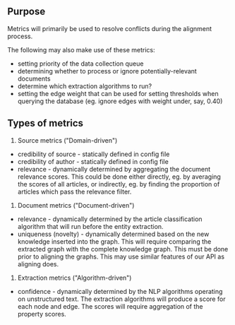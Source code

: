 ## Purpose

Metrics will primarily be used to resolve conflicts during the alignment process.

The following may also make use of these metrics: 

* setting priority of the data collection queue
* determining whether to process or ignore potentially-relevant documents
* determine which extraction algorithms to run?
* setting the edge weight that can be used for setting thresholds when querying the database (eg. ignore edges with weight under, say, 0.40)


## Types of metrics

1. Source metrics ("Domain-driven")
  * credibility of source - statically defined in config file
  * credibility of author - statically defined in config file
  * relevance - dynamically determined by aggregating the document relevance scores.  This could be done either directly, eg. by averaging the scores of all articles, or indirectly, eg. by finding the proportion of articles which pass the relevance filter.
1. Document metrics ("Document-driven")
  * relevance - dynamically determined by the article classification algorithm that will run before the entity extraction.
  * uniqueness (novelty) -  dynamically determined based on the new knowledge inserted into the graph.  This will require comparing the extracted graph with the complete knowledge graph.  This must be done prior to aligning the graphs.  This may use similar features of our API as aligning does.
1. Extraction metrics ("Algorithm-driven")
  * confidence - dynamically determined by the NLP algorithms operating on unstructured text.  The extraction algorithms will produce a score for each node and edge.  The scores will require aggregation of the property scores.
